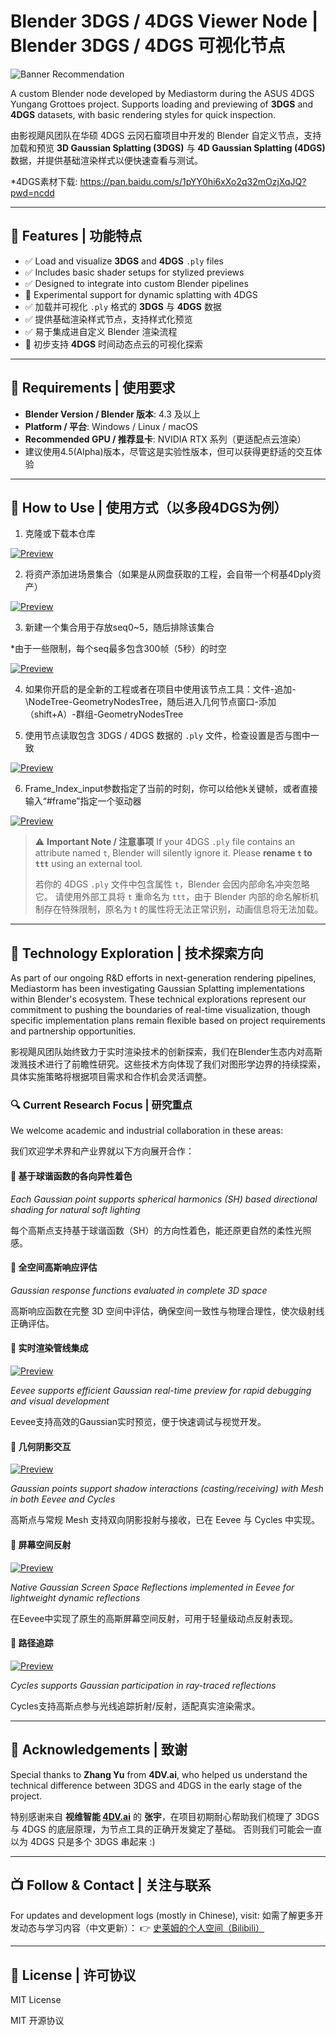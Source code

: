 # Blender 3DGS / 4DGS Viewer Node | Blender 3DGS / 4DGS 可视化节点

![Banner Recommendation](asset/Banner_Corgi.png)


A custom Blender node developed by Mediastorm during the ASUS 4DGS Yungang Grottoes project. Supports loading and previewing of **3DGS** and **4DGS** datasets, with basic rendering styles for quick inspection.

由影视飓风团队在华硕 4DGS 云冈石窟项目中开发的 Blender 自定义节点，支持加载和预览 **3D Gaussian Splatting (3DGS)** 与 **4D Gaussian Splatting (4DGS)** 数据，并提供基础渲染样式以便快速查看与测试。

*4DGS素材下载: https://pan.baidu.com/s/1pYY0hi6xXo2q32mOzjXqJQ?pwd=ncdd

---

## 🧩 Features | 功能特点

- ✅ Load and visualize **3DGS** and **4DGS** `.ply` files
- ✅ Includes basic shader setups for stylized previews
- ✅ Designed to integrate into custom Blender pipelines
- 🧪 Experimental support for dynamic splatting with 4DGS
- ✅ 加载并可视化 `.ply` 格式的 **3DGS** 与 **4DGS** 数据
- ✅ 提供基础渲染样式节点，支持样式化预览
- ✅ 易于集成进自定义 Blender 渲染流程
- 🧪 初步支持 **4DGS** 时间动态点云的可视化探索

---

## 🔧 Requirements | 使用要求

- **Blender Version / Blender 版本**: 4.3 及以上
- **Platform / 平台**: Windows / Linux / macOS
- **Recommended GPU / 推荐显卡**: NVIDIA RTX 系列（更适配点云渲染）
- 建议使用4.5(Alpha)版本，尽管这是实验性版本，但可以获得更舒适的交互体验

---

## 🚀 How to Use | 使用方式（以多段4DGS为例）
1. 克隆或下载本仓库
   
[![Preview](asset/M0.jpg)]()


2. 将资产添加进场景集合（如果是从网盘获取的工程，会自带一个柯基4Dply资产）
   
[![Preview](asset/M1.jpg)]()

3. 新建一个集合用于存放seq0~5，随后排除该集合

*由于一些限制，每个seq最多包含300帧（5秒）的时空
   
[![Preview](asset/M2.jpg)]()

4. 如果你开启的是全新的工程或者在项目中使用该节点工具：文件-追加-\NodeTree\-GeometryNodesTree，随后进入几何节点窗口-添加（shift+A）-群组-GeometryNodesTree

5. 使用节点读取包含 3DGS / 4DGS 数据的 `.ply` 文件，检查设置是否与图中一致
   
[![Preview](asset/M3.jpg)]()

6. Frame_Index_input参数指定了当前的时刻，你可以给他k关键帧，或者直接输入“#frame”指定一个驱动器
   
[![Preview](asset/M4.jpg)]()


> ⚠️ **Important Note / 注意事项**
> If your 4DGS `.ply` file contains an attribute named `t`, Blender will silently ignore it.
> Please **rename `t` to `ttt`** using an external tool.
> 
> 若你的 4DGS `.ply` 文件中包含属性 `t`，Blender 会因内部命名冲突忽略它。
> 请使用外部工具将 `t` 重命名为 `ttt`，由于 Blender 内部的命名解析机制存在特殊限制，原名为 t 的属性将无法正常识别，动画信息将无法加载。

---

## 🚀 Technology Exploration | 技术探索方向

As part of our ongoing R&D efforts in next-generation rendering pipelines, Mediastorm has been investigating Gaussian Splatting implementations within Blender's ecosystem. These technical explorations represent our commitment to pushing the boundaries of real-time visualization, though specific implementation plans remain flexible based on project requirements and partnership opportunities.

影视飓风团队始终致力于实时渲染技术的创新探索，我们在Blender生态内对高斯泼溅技术进行了前瞻性研究。这些技术方向体现了我们对图形学边界的持续探索，具体实施策略将根据项目需求和合作机会灵活调整。

### 🔍 Current Research Focus | 研究重点

We welcome academic and industrial collaboration in these areas:

我们欢迎学术界和产业界就以下方向展开合作：

#### 🔹 基于球谐函数的各向异性着色

*Each Gaussian point supports spherical harmonics (SH) based directional shading for natural soft lighting*

每个高斯点支持基于球谐函数（SH）的方向性着色，能还原更自然的柔性光照感。

#### 🔹 全空间高斯响应评估

*Gaussian response functions evaluated in complete 3D space*

高斯响应函数在完整 3D 空间中评估，确保空间一致性与物理合理性，使次级射线正确评估。

#### 🔹 实时渲染管线集成

[![Preview](asset/eevee_realtime_SH.gif)]()

*Eevee supports efficient Gaussian real-time preview for rapid debugging and visual development*

Eevee支持高效的Gaussian实时预览，便于快速调试与视觉开发。

#### 🔹 几何阴影交互

[![Preview](asset/eevee_realtime_shadow.gif)]()

*Gaussian points support shadow interactions (casting/receiving) with Mesh in both Eevee and Cycles*

高斯点与常规 Mesh 支持双向阴影投射与接收，已在 Eevee 与 Cycles 中实现。

#### 🔹 屏幕空间反射

[![Preview](asset/eevee_realtime_SSR.gif)]()

*Native Gaussian Screen Space Reflections implemented in Eevee for lightweight dynamic reflections*

在Eevee中实现了原生的高斯屏幕空间反射，可用于轻量级动点反射表现。

#### 🔹 路径追踪

[![Preview](asset/Path_tracing_4DGS.gif)]()

*Cycles supports Gaussian participation in ray-traced reflections*

Cycles支持高斯点参与光线追踪折射/反射，适配真实渲染需求。


---

## 🙏 Acknowledgements | 致谢

Special thanks to **Zhang Yu** from **4DV.ai**, who helped us understand the technical difference between 3DGS and 4DGS in the early stage of the project.

特别感谢来自 **视维智能 [4DV.ai](https://www.4dv.ai/zh)** 的 **张宇**，在项目初期耐心帮助我们梳理了 3DGS 与 4DGS 的底层原理，为节点工具的正确开发奠定了基础。
否则我们可能会一直以为 4DGS 只是多个 3DGS 串起来 :)

---

## 📺 Follow & Contact | 关注与联系

For updates and development logs (mostly in Chinese), visit:
如需了解更多开发动态与学习内容（中文更新）：
👉 [史莱姆的个人空间（Bilibili）](https://space.bilibili.com/383900492/)

---

## 📄 License | 许可协议

MIT License

MIT 开源协议

